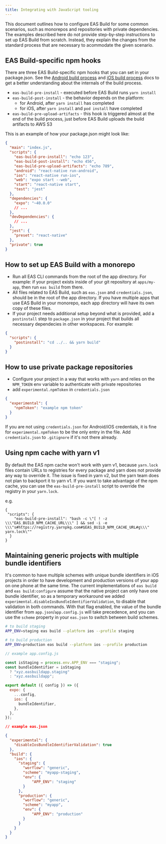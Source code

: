 ```yaml
---
title: Integrating with JavaScript tooling
---
```


This document outlines how to configure EAS Build for some common scenarios, such as monorepos and repositories with private dependencies. The examples described here do not provide step-by-step instructions to set up EAS Build from scratch. Instead, they explain the changes from the standard process that are necessary to acommodate the given scenario.

## EAS Build-specific npm hooks

There are three EAS Build-specific npm hooks that you can set in your package.json. See the [Android build process](android-builds.md) and [iOS build process](ios-builds.md) docs to get a better understanding about the internals of the build process.

- `eas-build-pre-install` - executed before EAS Build runs `yarn install`
- `eas-build-post-install` - the behavior depends on the platform:
  - for Android, after `yarn install` has completed
  - for iOS, after `yarn install` and `pod install` have completed
- `eas-build-pre-upload-artifacts` - this hook is triggered almost at the end of the build process, just before EAS Build uploads the build artifacts to AWS S3

This is an example of how your package.json might look like:

```json
{
  "main": "index.js",
  "scripts": {
    "eas-build-pre-install": "echo 123",
    "eas-build-post-install": "echo 456",
    "eas-build-pre-upload-artifacts": "echo 789",
    "android": "react-native run-android",
    "ios": "react-native run-ios",
    "web": "expo start --web",
    "start": "react-native start",
    "test": "jest"
  },
  "dependencies": {
    "expo": "~40.0.0"
    // ...
  },
  "devDependencies": {
    // ...
  },
  "jest": {
    "preset": "react-native"
  },
  "private": true
}
```

## How to set up EAS Build with a monorepo

- Run all EAS CLI commands from the root of the app directory. For example: if your project exists inside of your git repository at `apps/my-app`, then run `eas build` from there.
- All files related to EAS Build, such as `eas.json` and `credentials.json`, should be in the root of the app directory. If you have multiple apps that use EAS Build in your monorepo, each app directory will have its own copy of these files.
- If your project needs additional setup beyond what is provided, add a `postinstall` step to `package.json` in your project that builds all necessary dependecies in other workspaces. For example:

```json
{
  "scripts": {
    "postinstall": "cd ../.. && yarn build"
  }
}
```

## How to use private package repositories

- Configure your project in a way that works with `yarn` and relies on the `NPM_TOKEN` env variable to authenticate with private repositories
- add `experimental.npmToken` in `credentials.json`

```json
{
  "experimental": {
    "npmToken": "example npm token"
  }
}
```

If you are not using `credentials.json` for Android/iOS credentials, it is fine for `experimental.npmToken` to be the only entry in the file. Add `credentials.json` to `.gitignore` if it's not there already.

## Using npm cache with yarn v1

By default the EAS npm cache won't work with yarn v1, because `yarn.lock` files contain URLs to registries for every package and yarn does not provide any way to override it. The issue is fixed in yarn v2, but the yarn team does not plan to backport it to yarn v1. If you want to take advantage of the npm cache, you can use the `eas-build-pre-install` script to override the registry in your `yarn.lock`.

e.g.

```
{
 "scripts": {
    "eas-build-pre-install": "bash -c \"[ ! -z \\\"EAS_BUILD_NPM_CACHE_URL\\\" ] && sed -i -e \\\"s#https://registry.yarnpkg.com#$EAS_BUILD_NPM_CACHE_URL#g\\\" yarn.lock\""
  }
}
```

## Maintaining generic projects with multiple bundle identifiers

It's common to have multiple schemes with unique bundle identifiers in iOS projects in order to have development and production versions of your app on one phone at the same time. The current implementations of `eas build` and `eas build:configure` assume that the native project can only have one bundle identifier, so as a temporary workaround we added `experimental.disableIosBundleIdentifierValidation`, to disable that validation in both commands. With that flag enabled, the value of the bundle identifier from `app.json`/`app.config.js` will take precedence, and you can use the `scheme` property in your `eas.json` to switch between build schemes.

```bash
# to build staging
APP_ENV=staging eas build --platform ios --profile staging

# to build production
APP_ENV=production eas build --platform ios --profile production
```

```js
// example app.config.js

const isStaging = process.env.APP_ENV === "staging";
const bundleIdentifier = isStaging
  ? "xyz.easbuildapp.staging"
  : "xyz.easbuildapp";

export default ({ config }) => ({
  expo: {
    ...config,
    ios: {
      bundleIdentifier,
    },
  },
});

```

```json
// example eas.json

{
  "experimental": {
    "disableIosBundleIdentifierValidation": true
  },
  "build": {
    "ios": {
      "staging": {
        "worflow": "generic",
        "scheme": "myapp-staging",
        "env": {
            "APP_ENV": "staging"
        }
      },
      "production": {
        "worflow": "generic",
        "scheme": "myapp",
        "env": {
            "APP_ENV": "production"
        }
      }
    }
  }
}
```
